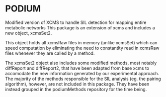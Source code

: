 # PODIUM
Modified version of XCMS to handle SIL detection for mapping entire metabolic networks
This package is an extension of xcms and includes a new object, xcmsSet2.

This object holds all xcmsRaw files in memory (unlike xcmsSet) which can speed computation by eliminating
the need to constantlty read in xcmsRaw files whenever they are called by a method.

The xcmsSet2 object also includes some modified methods, most notably diffReport and diffReport2, that have
been adapted from base xcms to accomodate the new information generated by our experimental approach.
The majority of the methods responsible for the SIL analysis (eg. the pairing algorithm), however, are not included in this package.
They have been instead grouped in the podiumMethods repository for the time being.

